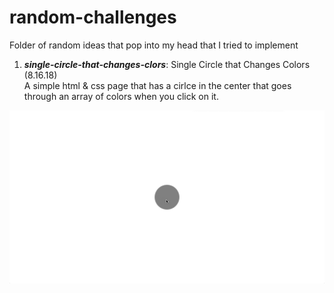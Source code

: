 # random-challenges
Folder of random ideas that pop into my head that I tried to implement

1. **_single-circle-that-changes-clors_**: Single Circle that Changes Colors (8.16.18) <br /> 
  A simple html & css page that has a cirlce in the center that goes through an array of colors when you click on it.
  <img src="gifs-of-projects/single-circle-that-changes-colors.gif" alt="A single circle in the middle of the screen that changes colors from gray, blue, yellow, red, green, purple, pink, black, and then back to gray. Repeats if you keep on clicking."  width="800">

